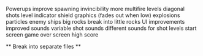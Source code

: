 Powerups
    improve spawning
    invincibility
    more multifire levels
      diagonal shots
      level indicator
shield graphics (fades out when low)
explosions
particles
enemy ships
big rocks break into little rocks
UI improvements
improved sounds
  variable shot sounds
  different sounds for shot levels
start screen
game over screen
high score

** Break into separate files **
